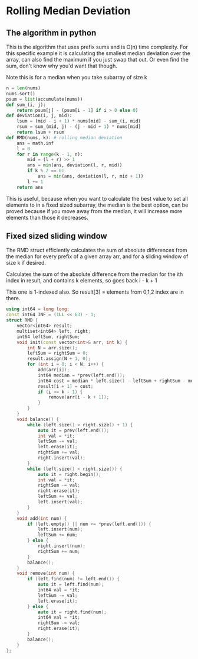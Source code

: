 # Rolling Median Deviation

## The algorithm in python

This is the algorithm that uses prefix sums and is O(n) time complexity.  For this specific example it is calculating the smallest median deviation over the array, can also find the maximum if you just swap that out.  Or even find the sum, don't know why you'd want that though.

Note this is for a median when you take subarray of size k

```py
n = len(nums)
nums.sort()
psum = list(accumulate(nums))
def sum_(i, j):
    return psum[j] - (psum[i - 1] if i > 0 else 0)
def deviation(i, j, mid):
    lsum = (mid - i + 1) * nums[mid] - sum_(i, mid)
    rsum = sum_(mid, j) - (j - mid + 1) * nums[mid]
    return lsum + rsum
def RMD(nums, k): # rolling median deviation
    ans = math.inf
    l = 0
    for r in range(k - 1, n):
        mid = (l + r) >> 1
        ans = min(ans, deviation(l, r, mid))
        if k % 2 == 0:
            ans = min(ans, deviation(l, r, mid + 1))
        l += 1
    return ans
```

This is useful, because when you want to calculate the best value to set all elements to in a fixed sized subarray, the median is the best option, can be proved because if you move away from the median, it will increase more elements than those it decreases. 


## Fixed sized sliding window

The RMD struct efficiently calculates the sum of absolute differences from the median for every prefix of a given array arr, and for a sliding window of size k if desired.

Calculates the sum of the absolute difference from the median for the ith index in result, and contains k elements, so goes back i - k + 1

This one is 1-indexed also.  So result[3] = elements from 0,1,2 index are in there. 


```cpp
using int64 = long long;
const int64 INF = (1LL << 63) - 1;
struct RMD {
    vector<int64> result;
    multiset<int64> left, right;
    int64 leftSum, rightSum;
    void init(const vector<int>& arr, int k) {
        int N = arr.size();
        leftSum = rightSum = 0;
        result.assign(N + 1, 0);
        for (int i = 0; i < N; i++) {
            add(arr[i]);
            int64 median = *prev(left.end());
            int64 cost = median * left.size() - leftSum + rightSum - median * right.size();
            result[i + 1] = cost;
            if (i >= k - 1) {
                remove(arr[i - k + 1]);
            }
        }
    }
    void balance() {
        while (left.size() > right.size() + 1) {
            auto it = prev(left.end());
            int val = *it;
            leftSum -= val;
            left.erase(it);
            rightSum += val;
            right.insert(val);
        }
        while (left.size() < right.size()) {
            auto it = right.begin();
            int val = *it;
            rightSum -= val;
            right.erase(it);
            leftSum += val;
            left.insert(val);
        }
    }
    void add(int num) {
        if (left.empty() || num <= *prev(left.end())) {
            left.insert(num);
            leftSum += num;
        } else {
            right.insert(num);
            rightSum += num;
        }
        balance();
    }
    void remove(int num) {
        if (left.find(num) != left.end()) {
            auto it = left.find(num);
            int64 val = *it;
            leftSum -= val;
            left.erase(it);
        } else {
            auto it = right.find(num);
            int64 val = *it;
            rightSum -= val;
            right.erase(it);
        }
        balance();
    }
};
```